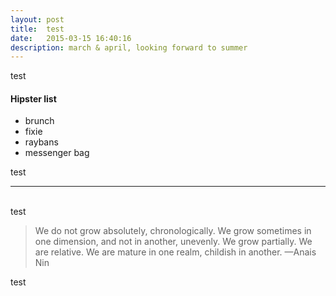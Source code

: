 ```yaml
---
layout: post
title:  test
date:   2015-03-15 16:40:16
description: march & april, looking forward to summer
---
```

test

#### Hipster list
<ul>
	<li>brunch</li>
	<li>fixie</li>
	<li>raybans</li>
	<li>messenger bag</li>
</ul>
test
<hr>
<br/>
test
<blockquote>
	We do not grow absolutely, chronologically. We grow sometimes in one dimension, and not in another, unevenly. We grow partially. We are relative. We are mature in one realm, childish in another. 
	—Anais Nin
</blockquote>
test